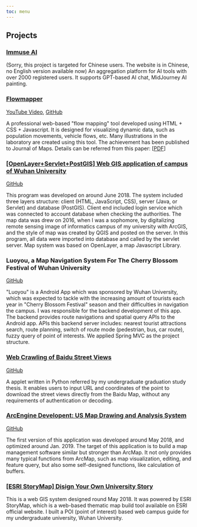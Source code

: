 ```yaml
---
toc: menu
---
```


## Projects

### [Immuse AI](https://chat.immuseai.com)

(Sorry, this project is targeted for Chinese
users. The website is in Chinese, no English version available now) An aggregation platform for AI tools with over
2000
registered users. It supports GPT-based AI chat, MidJourney AI
painting.

[//]: # (  <code src="../../components/Projects/Picture.tsx" inline="true"></code>)

### [Flowmapper](https://flowmapper.org)

[YouTube Video](https://www.youtube.com/watch?v=w_UbZE5HgxM&t=2s), [GitHub](https://github.com/geo-social/flowmapper)

A professional web-based "flow mapping" tool developed using HTML + CSS +
Javascript. It is designed for visualizing dynamic data, such as population movements, vehicle flows, etc. Many
illustrations in the laboratory are created using this tool. The achievement has been published to Journal of Maps.
Details can be referred from this
paper: [[PDF](https://alextian.net/pdf/paper.pdf)]

### [[OpenLayer+Servlet+PostGIS] Web GIS application of campus of Wuhan University](https://www.youtube.com/watch?v=atWvCKkJXJQ)

[GitHub](https://github.com/gengtianuiowa/Campus-WebGIS)

This program was
developed on around June 2018. The system included three layers structure: client (HTML, JavaScript, CSS), server (Java,
or Servlet) and database (PostGIS). Client end included login service which was connected to account database
when checking the authorities. The map data was drew on 2016, when I was a sophomore, by digitalizing remote sensing
image of informatics campus of my university with ArcGIS, and the style of map was created by QGIS and posted on the
server. In this program, all data were imported into database and called by the servlet server. Map system was based
on OpenLayer, a map Javascript Library.

### Luoyou, a Map Navigation System For The Cherry Blossom Festival of Wuhan University

[GitHub](https://github.com/gengtianuiowa/Luoyou-Campus-Navigation-App-Backend)

"Luoyou" is a Android App which was sponsored by Wuhan University, which was expected
to tackle with the increasing amount of tourists each year in "Cherry Blossom Festival" season and their difficulties in
navigation the campus. I was responsible for the backend development of this app. The backend provides route navigations
and
spatial query APIs to the Android app. APIs this backend server includes: nearest tourist attractions search,
route planning, switch of route mode (pedestrian, bus, car route), fuzzy query of point of interests. We applied Spring
MVC as the project structure.

### [Web Crawling of Baidu Street Views](https://www.youtube.com/watch?v=lPATSxE-m0U)

[GitHub](https://github.com/gengtianuiowa/Baidu-Street-View-Crawling-App)

A applet written in Python referred by my undergraduate graduation study
thesis. It enables users to input URL and coordinates of the point to download the
street views directly from the Baidu Map, without any requirements of authentication or decoding.

### [ArcEngine Developent: US Map Drawing and Analysis System](https://www.youtube.com/watch?v=JLp0sba1G5Q&t=110s)

[GitHub](https://github.com/gengtianuiowa/Map-Visulization-Tool-By-ArcEngine)

The first version of this application was
developed
around May 2018, and optimized around Jan. 2019. The target of this application is to build a map management software
similar but stronger than ArcMap. It not only provides many typical
functions from ArcMap, such as map visualization, editing, and feature query, but also some self-designed functions,
like calculation of buffers.

### [[ESRI StoryMap] Disign Your Own University Story](https://www.youtube.com/watch?v=TCyfmsWlwvw)

This is a web GIS system
designed round May 2018. It was powered by ESRI StoryMap, which is a web-based thematic map build tool available on ESRI
official website. I built a POI (point of interest) based web campus guide for my undergraduate university, Wuhan
University.
